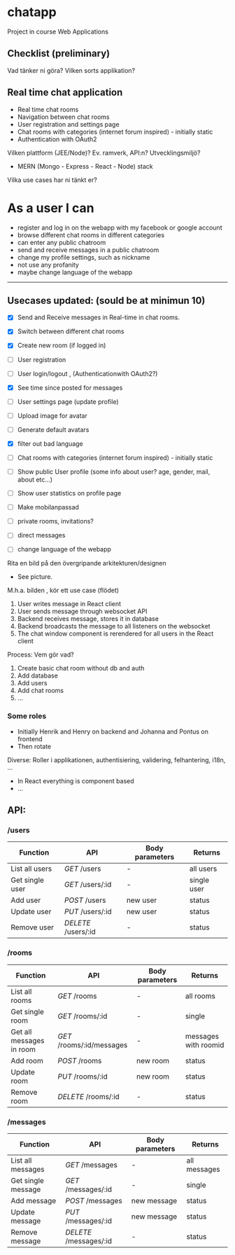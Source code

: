 # chatapp
Project in course Web Applications

## Checklist (preliminary)
Vad tänker ni göra? Vilken sorts applikation?
## Real time chat application
* Real time chat rooms
* Navigation between chat rooms
* User registration and settings page
* Chat rooms with categories (internet forum inspired) - initially static
* Authentication with OAuth2

Vilken plattform (JEE/Node)? Ev. ramverk, API:n? Utvecklingsmiljö?
* MERN (Mongo - Express - React - Node) stack

Vilka use cases	har ni tänkt er?
# As a user I can
* register and log in on the webapp with my facebook or google account
* browse different chat rooms in different categories
* can enter any public chatroom
* send and receive messages in a public chatroom
* change my profile settings, such as nickname
* not use any profanity
* maybe change language of the webapp

---------
## Usecases updated:  (sould be at minimun 10)
- [x] Send and Receive messages in Real-time in chat rooms.
- [x] Switch between different chat rooms
- [x] Create new room (if logged in)
- [ ] User registration
- [ ] User login/logout , (Authenticationwith OAuth2?)
- [x] See time since posted for messages 
- [ ] User settings page (update profile)
- [ ] Upload image for avatar
- [ ] Generate default avatars
- [x] filter out bad language
- [ ] Chat rooms with categories (internet forum inspired) - initially static
- [ ] Show public User profile (some info about user? age, gender, mail, about etc...)
- [ ] Show user statistics on profile page
- [ ] Make mobilanpassad
- [ ] private rooms, invitations?
- [ ] direct messages
- [ ] change language of the webapp



Rita en bild på den övergripande arkitekturen/designen
* See picture.

M.h.a. bilden , kör ett use case (flödet)
1. User writes message in React client
2. User sends message through websocket API
3. Backend receives message, stores it in database
4. Backend broadcasts the message to all listeners on the websocket
5. The chat window component is rerendered for all users in the React client

Process: Vem gör vad?
1. Create basic chat room without db and auth
2. Add database
3. Add users
4. Add chat rooms
5. ...
### Some roles
* Initially Henrik and Henry on backend and Johanna and Pontus on frontend
* Then rotate

Diverse: Roller i applikationen, authentisiering, validering, felhantering, i18n, ...
* In React everything is component based
* ...


## API:

### /users
Function | API | Body parameters | Returns
---|---|---|---
List all users        | *GET* /users              | -            | all users
Get single user       | *GET* /users/:id          | -            | single user
Add user              | *POST* /users             | new user         | status
Update user           | *PUT* /users/:id          | new user         | status
Remove user           | *DELETE* /users/:id       | -            | status

### /rooms
Function | API | Body parameters | Returns
---|---|---|---
List all rooms        | *GET* /rooms              | -            | all rooms
Get single room       | *GET* /rooms/:id          | -            | single
Get all messages in room | *GET* /rooms/:id/messages | -         | messages with roomid
Add room              | *POST* /rooms             | new room         | status
Update room           | *PUT* /rooms/:id          | new room         | status
Remove room           | *DELETE* /rooms/:id       | -            | status

### /messages
Function | API | Body parameters | Returns
---|---|---|---
List all messages        | *GET* /messages              | -            | all messages
Get single message       | *GET* /messages/:id          | -            | single
Add message              | *POST* /messages             | new message         | status
Update message           | *PUT* /messages/:id          | new message         | status
Remove message           | *DELETE* /messages/:id       | -            | status
